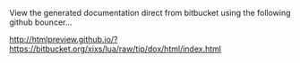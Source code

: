 
View the generated documentation direct from bitbucket using the following github bouncer...

http://htmlpreview.github.io/?https://bitbucket.org/xixs/lua/raw/tip/dox/html/index.html

